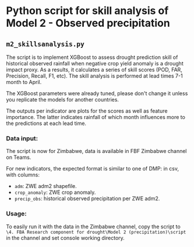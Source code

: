 # Python script for skill analysis of Model 2 - Observed precipitation

## `m2_skillsanalysis.py`

The script is to implement XGBoost to assess drought prediction skill of historical observed rainfall when negative crop yield anomaly is a drought impact proxy. As a results, it calculates a series of skill scores (POD, FAR, Precision, Recall, F1, etc). The skill analysis is performed at lead times 7-1 month to April.

The XGBoost parameters were already tuned, please don't change it unless you replicate the models for another countries.

The outputs per indicator are plots for the scores as well as feature importance. The latter indicates rainfall of which month influences more to the predictions at each lead time.


### Data input:

The script is now for Zimbabwe, data is available in FBF Zimbabwe channel on Teams.

For new indicators, the expected format is similar to one of DMP: in csv, with columns:
- `adm`: ZWE adm2 shapefile.
- `crop_anomaly`: ZWE crop anomaly.
- `precip_obs`: historical observed precipitation per ZWE adm2.


### Usage:

To easily run it with the data in the Zimbabwe channel, copy the script to `\4. FBA Research component for drought\Model 2 (precipitation)\script` in the channel and set console working directory.